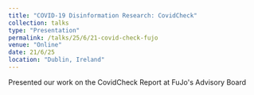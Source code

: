 ```yaml
---
title: "COVID-19 Disinformation Research: CovidCheck"
collection: talks
type: "Presentation"
permalink: /talks/25/6/21-covid-check-fujo
venue: "Online"
date: 21/6/25
location: "Dublin, Ireland"
---
```


Presented our work on the CovidCheck Report at FuJo&apos;s Advisory Board
